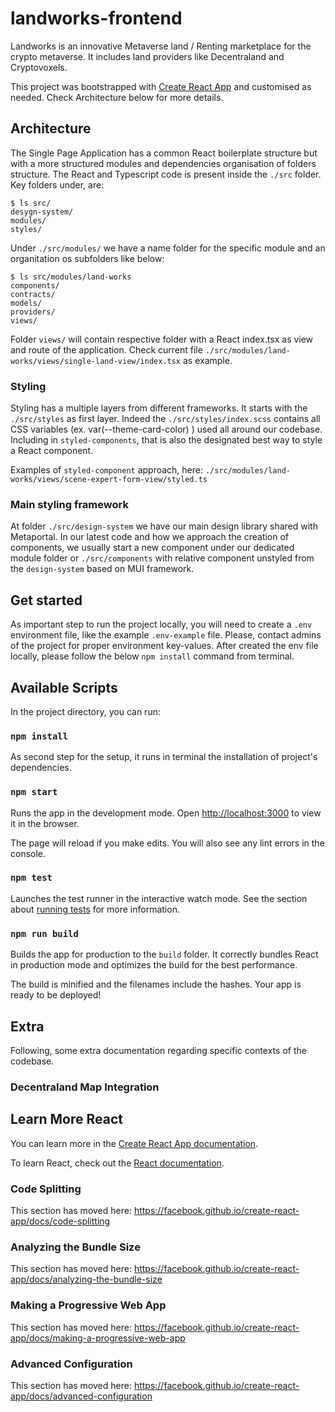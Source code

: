# landworks-frontend

Landworks is an innovative Metaverse land / Renting marketplace for the crypto metaverse. It includes land providers like Decentraland and Cryptovoxels.

This project was bootstrapped with [Create React App](https://github.com/facebook/create-react-app) and customised as needed. Check Architecture below for more details.

## Architecture

The Single Page Application has a common React boilerplate structure but with a more structured modules and dependencies organisation of folders structure. The React and Typescript code is present inside the `./src` folder. Key folders under, are:

```shell
$ ls src/
desygn-system/
modules/
styles/
```

Under `./src/modules/` we have a name folder for the specific module and an organitation os subfolders like below:

```shell
$ ls src/modules/land-works
components/
contracts/
models/
providers/
views/
```

Folder `views/` will contain respective folder with a React index.tsx as view and route of the application. Check current file `./src/modules/land-works/views/single-land-view/index.tsx` as example.

### Styling

Styling has a multiple layers from different frameworks. It starts with the `./src/styles` as first layer. Indeed the `./src/styles/index.scss` contains all CSS variables (ex. var(--theme-card-color) ) used all around our codebase. Including in `styled-components`, that is also the designated best way to style a React component.

Examples of `styled-component` approach, here:
`./src/modules/land-works/views/scene-expert-form-view/styled.ts`

### Main styling framework

At folder `./src/design-system` we have our main design library shared with Metaportal. In our latest code and how we approach the creation of components, we usually start a new component under our dedicated module folder or `./src/components` with relative component unstyled from the `design-system` based on MUI framework.

## Get started

As important step to run the project locally, you will need to create a `.env` environment file, like the example `.env-example` file.
Please, contact admins of the project for proper environment key-values. After created the env file locally, please follow the below `npm install` command from terminal.

## Available Scripts

In the project directory, you can run:

### `npm install`

As second step for the setup, it runs in terminal the installation of project's dependencies.

### `npm start`

Runs the app in the development mode.
Open [http://localhost:3000](http://localhost:3000) to view it in the browser.

The page will reload if you make edits.
You will also see any lint errors in the console.

### `npm test`

Launches the test runner in the interactive watch mode.
See the section about [running tests](https://facebook.github.io/create-react-app/docs/running-tests) for more information.

### `npm run build`

Builds the app for production to the `build` folder.
It correctly bundles React in production mode and optimizes the build for the best performance.

The build is minified and the filenames include the hashes.
Your app is ready to be deployed!

## Extra

Following, some extra documentation regarding specific contexts of the codebase.

### Decentraland Map Integration



## Learn More React

You can learn more in the [Create React App documentation](https://facebook.github.io/create-react-app/docs/getting-started).

To learn React, check out the [React documentation](https://reactjs.org/).

### Code Splitting

This section has moved here: <https://facebook.github.io/create-react-app/docs/code-splitting>

### Analyzing the Bundle Size

This section has moved here: <https://facebook.github.io/create-react-app/docs/analyzing-the-bundle-size>

### Making a Progressive Web App

This section has moved here: <https://facebook.github.io/create-react-app/docs/making-a-progressive-web-app>

### Advanced Configuration

This section has moved here: <https://facebook.github.io/create-react-app/docs/advanced-configuration>
